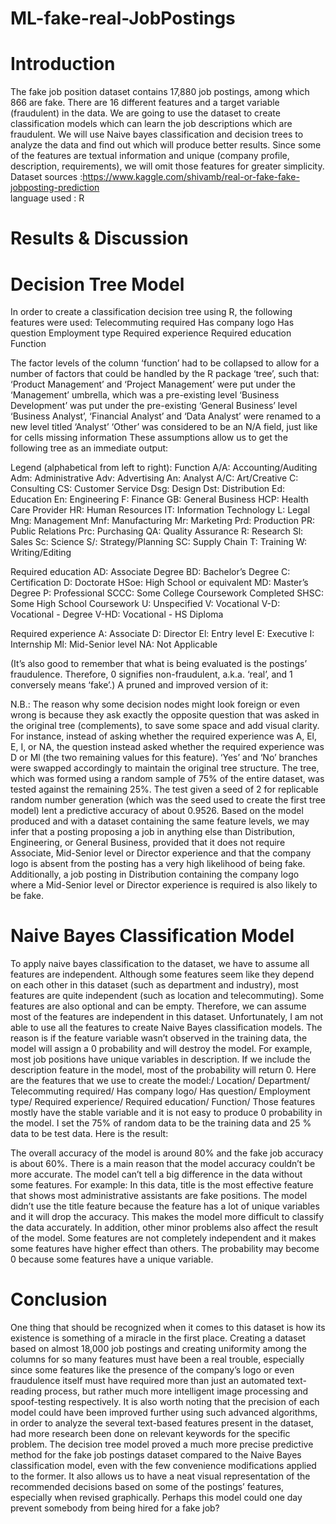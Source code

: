 # ML-fake-real-JobPostings
# Introduction
  The fake job position dataset contains 17,880 job postings, among which 866 are fake. There are 16 different features and a target variable (fraudulent) in the data. We are going to use the dataset to create classification models which can learn the job descriptions which are fraudulent. We will use Naive bayes classification and decision trees to analyze the data and find out which will produce better results. Since some of the features are textual information and unique (company profile, description, requirements), we will omit those features for greater simplicity.\
Dataset sources :https://www.kaggle.com/shivamb/real-or-fake-fake-jobposting-prediction \
language used : R
# Results & Discussion
# Decision Tree Model
In order to create a classification decision tree using R, the following features were used:
Telecommuting required
Has company logo
Has question
Employment type
Required experience
Required education
Function

The factor levels of the column ‘function’ had to be collapsed to allow for a number of factors that could be handled by the R package ‘tree’, such that:
‘Product Management’ and ‘Project Management’ were put under the ‘Management’ umbrella, which was a pre-existing level
‘Business Development’ was put under the pre-existing ‘General Business’ level
‘Business Analyst’, ‘Financial Analyst’ and ‘Data Analyst’ were renamed to a new level titled ‘Analyst’
‘Other’ was considered to be an N/A field, just like for cells missing information
These assumptions allow us to get the following tree as an immediate output:


Legend (alphabetical from left to right):
Function
A/A: Accounting/Auditing
Adm: Administrative
Adv: Advertising
An: Analyst
A/C: Art/Creative
C: Consulting
CS: Customer Service
Dsg: Design
Dst: Distribution
Ed: Education
En: Engineering
F: Finance
GB: General Business
HCP: Health Care Provider
HR: Human Resources
IT: Information Technology
L: Legal
Mng: Management
Mnf: Manufacturing
Mr: Marketing
Prd: Production
PR: Public Relations
Prc: Purchasing
QA: Quality Assurance
R: Research
Sl: Sales
Sc: Science
S/: Strategy/Planning
SC: Supply Chain
T: Training
W: Writing/Editing




Required education
AD: Associate Degree
BD: Bachelor’s Degree
C: Certification
D: Doctorate
HSoe: High School or equivalent
MD: Master’s Degree
P: Professional
SCCC: Some College Coursework Completed
SHSC: Some High School 
 Coursework
U: Unspecified
V: Vocational
V-D: Vocational - Degree
V-HD: Vocational - HS Diploma




Required experience
A: Associate
D: Director
El: Entry level
E: Executive
I: Internship
Ml: Mid-Senior level
NA: Not Applicable 





(It’s also good to remember that what is being evaluated is the postings’ fraudulence. Therefore, 0 signifies non-fraudulent, a.k.a. ‘real’, and 1 conversely means ‘fake’.) A pruned and improved version of it:

N.B.: The reason why some decision nodes might look foreign or even wrong is because they ask exactly the opposite question that was asked in the original tree (complements), to save some space and add visual clarity. For instance, instead of asking whether the required experience was A, El, E, I, or NA, the question instead asked whether the required experience was D or Ml (the two remaining values for this feature). ‘Yes’ and ‘No’ branches were swapped accordingly to maintain the original tree structure.
The tree, which was formed using a random sample of 75% of the entire dataset, was tested against the remaining 25%. The test given a seed of 2 for replicable random number generation (which was the seed used to create the first tree model) lent a predictive accuracy of about 0.9526.
Based on the model produced and with a dataset containing the same feature levels, we may infer that a posting proposing a job in anything else than Distribution, Engineering, or General Business, provided that it does not require Associate, Mid-Senior level or Director experience and that the company logo is absent from the posting has a very high likelihood of being fake. Additionally, a job posting in Distribution containing the company logo where a Mid-Senior level or Director experience is required is also likely to be fake.
# Naive Bayes Classification Model
To apply naive bayes classification to the dataset, we have to assume all features are independent. Although some features seem like they depend on each other in this dataset (such as department and industry), most features are quite independent (such as location and telecommuting). Some features are also optional and can be empty. Therefore, we can assume most of the features are independent in this dataset. Unfortunately, I am not able to use all the features to create Naive Bayes classification models. The reason is if the feature variable wasn’t observed in the training data, the model will assign a 0 probability and will destroy the model. For example, most job positions have unique variables in description. If we include the description feature in the model, most of the probability will return 0. Here are the features that we use to create the model:/
Location/
Department/
Telecommuting required/
Has company logo/
Has question/
Employment type/
Required experience/
Required education/
Function/
Those features mostly have the stable variable and it is not easy to produce 0 probability in the model.
I set the 75% of random data to be the training data and 25 % data to be test data. Here is the result:


The overall accuracy of the model is around 80% and the fake job accuracy is about 60%. There is a main reason that the model accuracy couldn’t be more accurate. The model can’t tell a big difference in the data without some features. For example:
In this data, title is the most effective feature that shows most administrative assistants are fake positions. The model didn’t use the title feature because the feature has a lot of unique variables and it will drop the accuracy. This makes the model more difficult to classify the data accurately. In addition, other minor problems also affect the result of the model. Some features are not completely independent and it makes some features have higher effect than others. The probability may become 0 because some features have a unique variable.
# Conclusion
One thing that should be recognized when it comes to this dataset is how its existence is something of a miracle in the first place. Creating a dataset based on almost 18,000 job postings and creating uniformity among the columns for so many features must have been a real trouble, especially since some features like the presence of the company’s logo or even fraudulence itself must have required more than just an automated text-reading process, but rather much more intelligent image processing and spoof-testing respectively. It is also worth noting that the precision of each model could have been improved further using such advanced algorithms, in order to analyze the several text-based features present in the dataset, had more research been done on relevant keywords for the specific problem.
The decision tree model proved a much more precise predictive method for the fake job postings dataset compared to the Naive Bayes classification model, even with the few convenience modifications applied to the former. It also allows us to have a neat visual representation of the recommended decisions based on some of the postings’ features, especially when revised graphically. Perhaps this model could one day prevent somebody from being hired for a fake job?
